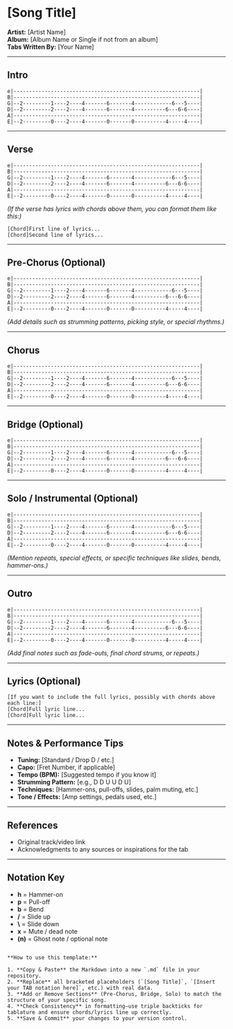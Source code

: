 # [Song Title]

**Artist:** [Artist Name]  
**Album:** [Album Name or Single if not from an album]  
**Tabs Written By:** [Your Name]

---

## Intro

```plaintext
e|------------------------------------------------------------|
B|------------------------------------------------------------|
G|--2---------1----2----4-------6-------4------------6---5----|
D|--2---------2----2----4-------6-------4----------6---6-6----|
A|------------------------------------------------------------|
E|--2---------0----2----4-------0-------0----------4-----4----|
```
---

## Verse

```plaintext
e|------------------------------------------------------------|
B|------------------------------------------------------------|
G|--2---------1----2----4-------6-------4------------6---5----|
D|--2---------2----2----4-------6-------4----------6---6-6----|
A|------------------------------------------------------------|
E|--2---------0----2----4-------0-------0----------4-----4----|
```

*(If the verse has lyrics with chords above them, you can format them like this:)*

```
[Chord]First line of lyrics...
[Chord]Second line of lyrics...
```

---

## Pre-Chorus (Optional)

```plaintext
e|------------------------------------------------------------|
B|------------------------------------------------------------|
G|--2---------1----2----4-------6-------4------------6---5----|
D|--2---------2----2----4-------6-------4----------6---6-6----|
A|------------------------------------------------------------|
E|--2---------0----2----4-------0-------0----------4-----4----|
```

*(Add details such as strumming patterns, picking style, or special rhythms.)*

---

## Chorus

```plaintext
e|------------------------------------------------------------|
B|------------------------------------------------------------|
G|--2---------1----2----4-------6-------4------------6---5----|
D|--2---------2----2----4-------6-------4----------6---6-6----|
A|------------------------------------------------------------|
E|--2---------0----2----4-------0-------0----------4-----4----|
```

---

## Bridge (Optional)

```plaintext
e|------------------------------------------------------------|
B|------------------------------------------------------------|
G|--2---------1----2----4-------6-------4------------6---5----|
D|--2---------2----2----4-------6-------4----------6---6-6----|
A|------------------------------------------------------------|
E|--2---------0----2----4-------0-------0----------4-----4----|
```

---

## Solo / Instrumental (Optional)

```plaintext
e|------------------------------------------------------------|
B|------------------------------------------------------------|
G|--2---------1----2----4-------6-------4------------6---5----|
D|--2---------2----2----4-------6-------4----------6---6-6----|
A|------------------------------------------------------------|
E|--2---------0----2----4-------0-------0----------4-----4----|
```

*(Mention repeats, special effects, or specific techniques like slides, bends, hammer-ons.)*

---

## Outro

```plaintext
e|------------------------------------------------------------|
B|------------------------------------------------------------|
G|--2---------1----2----4-------6-------4------------6---5----|
D|--2---------2----2----4-------6-------4----------6---6-6----|
A|------------------------------------------------------------|
E|--2---------0----2----4-------0-------0----------4-----4----|
```

*(Add final notes such as fade-outs, final chord strums, or repeats.)*

---

## Lyrics (Optional)

```
[If you want to include the full lyrics, possibly with chords above each line:]
[Chord]Full lyric line...
[Chord]Full lyric line...
```

---

## Notes & Performance Tips

- **Tuning:** [Standard / Drop D / etc.]  
- **Capo:** [Fret Number, if applicable]  
- **Tempo (BPM):** [Suggested tempo if you know it]  
- **Strumming Pattern:** [e.g., D D U U D U]  
- **Techniques:** [Hammer-ons, pull-offs, slides, palm muting, etc.]  
- **Tone / Effects:** [Amp settings, pedals used, etc.]  

---

## References

- Original track/video link  
- Acknowledgments to any sources or inspirations for the tab

---

## Notation Key

- **h** = Hammer-on  
- **p** = Pull-off  
- **b** = Bend  
- **/** = Slide up  
- **\\** = Slide down  
- **x** = Mute / dead note  
- **(n)** = Ghost note / optional note

```

**How to use this template:**

1. **Copy & Paste** the Markdown into a new `.md` file in your repository.
2. **Replace** all bracketed placeholders (`[Song Title]`, `[Insert your TAB notation here]`, etc.) with real data.
3. **Add or Remove Sections** (Pre-Chorus, Bridge, Solo) to match the structure of your specific song.
4. **Check Consistency** in formatting—use triple backticks for tablature and ensure chords/lyrics line up correctly.
5. **Save & Commit** your changes to your version control.
